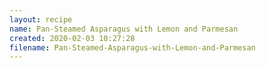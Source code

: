 ```yaml
---
layout: recipe
name: Pan-Steamed Asparagus with Lemon and Parmesan
created: 2020-02-03 10:27:28
filename: Pan-Steamed-Asparagus-with-Lemon-and-Parmesan
---
```

